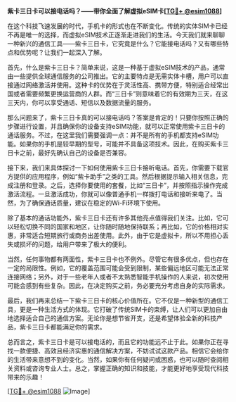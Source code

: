 **紫卡三日卡可以接电话吗？——带你全面了解虚拟eSIM卡[[TG💪+ @esim1088](https://t.me/s/esim1088)]**

在这个科技飞速发展的时代，手机卡的形式也在不断变化。传统的实体SIM卡已经不再是唯一的选择，而虚拟eSIM技术正逐渐走进我们的生活。今天我们就来聊聊一种新兴的通信工具——紫卡三日卡，它究竟是什么？它能接电话吗？又有哪些特点和优势呢？让我们一起深入了解。

首先，什么是紫卡三日卡？简单来说，这是一种基于虚拟eSIM技术的产品，通常由一些提供全球通信服务的公司推出。它的主要特点是无需实体卡槽，用户可以直接通过网络激活并使用。这种卡的优势在于灵活性高、携带方便，特别适合经常出国或者需要频繁更换运营商的人群。而“三日卡”则意味着它的有效期为三天，在这三天内，你可以享受通话、短信以及数据流量的服务。

那么问题来了，紫卡三日卡真的可以接电话吗？答案是肯定的！只要你按照正确的步骤进行设置，并且确保你的设备支持eSIM功能，就可以正常使用紫卡三日卡的通话服务。不过，在这里我们需要强调一点：并不是所有的手机都支持eSIM功能。如果你的手机是较早期的型号，可能并不具备这项技术。因此，在购买紫卡三日卡之前，最好先确认自己的设备是否兼容。

接下来，我们来具体探讨一下如何使用紫卡三日卡接听电话。首先，你需要下载官方提供的应用程序，例如“紫卡助手”之类的工具。然后根据提示输入相关信息，完成注册和登录。之后，选择你要使用的套餐，比如“三日卡”，并按照指示操作完成激活流程。一旦激活成功，你就可以像普通手机一样拨打电话和接听来电了。当然，为了确保通话质量，建议在稳定的Wi-Fi环境下使用。

除了基本的通话功能外，紫卡三日卡还有许多其他亮点值得我们关注。比如，它可以轻松切换不同的国家和地区，让你随时随地保持联系；再比如，它的价格相对实惠，非常适合短期旅行或商务出差使用。此外，由于它是虚拟卡，所以不用担心丢失或损坏的问题，给用户带来了极大的便利。

当然，任何事物都有两面性，紫卡三日卡也不例外。尽管它有很多优点，但也存在一定的局限性。例如，它的覆盖范围可能会受到限制，某些偏远地区可能无法正常连接网络；另外，对于一些老年人或者不太熟悉智能手机操作的人来说，初次使用可能会感到有些复杂。因此，在决定购买之前，务必要充分考虑自身的实际需求。

最后，我们再来总结一下紫卡三日卡的核心价值所在。它不仅是一种新型的通信工具，更是一种生活方式的体现。它打破了传统SIM卡的束缚，让人们可以更加自由地选择适合自己的通信方案。无论你是想节省开支，还是希望体验全新的科技产品，紫卡三日卡都能满足你的需求。

总而言之，紫卡三日卡是可以接电话的，而且它的功能远不止于此。如果你正在寻找一款便捷、高效且经济实惠的通信解决方案，不妨试试这款产品。相信它会给你的生活带来意想不到的变化。当然，如果你有任何疑问或困惑，也可以随时查阅相关资料或咨询专业人士。总之，掌握正确的知识和技能，才能更好地享受现代科技带来的乐趣！

[[TG💪+ @esim1088](https://t.me/s/esim1088) ![Image](https://i.postimg.cc/4NQfJmqS/Snipaste-2025-05-13-00-14-12.png)]